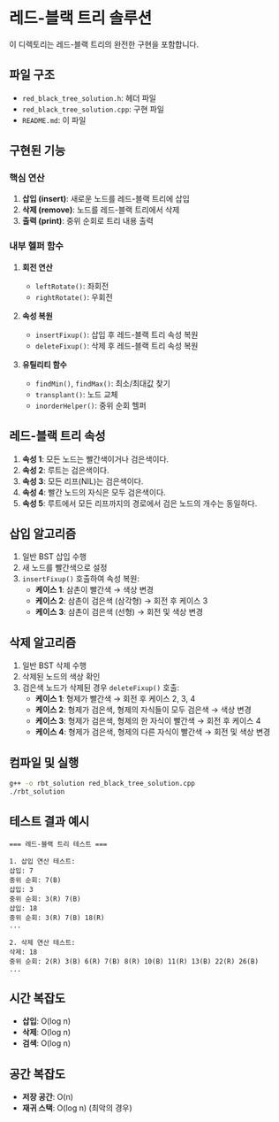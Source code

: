 # 레드-블랙 트리 솔루션

이 디렉토리는 레드-블랙 트리의 완전한 구현을 포함합니다.

## 파일 구조

- `red_black_tree_solution.h`: 헤더 파일
- `red_black_tree_solution.cpp`: 구현 파일
- `README.md`: 이 파일

## 구현된 기능

### 핵심 연산
1. **삽입 (insert)**: 새로운 노드를 레드-블랙 트리에 삽입
2. **삭제 (remove)**: 노드를 레드-블랙 트리에서 삭제
3. **출력 (print)**: 중위 순회로 트리 내용 출력

### 내부 헬퍼 함수
1. **회전 연산**
   - `leftRotate()`: 좌회전
   - `rightRotate()`: 우회전

2. **속성 복원**
   - `insertFixup()`: 삽입 후 레드-블랙 트리 속성 복원
   - `deleteFixup()`: 삭제 후 레드-블랙 트리 속성 복원

3. **유틸리티 함수**
   - `findMin()`, `findMax()`: 최소/최대값 찾기
   - `transplant()`: 노드 교체
   - `inorderHelper()`: 중위 순회 헬퍼

## 레드-블랙 트리 속성

1. **속성 1**: 모든 노드는 빨간색이거나 검은색이다.
2. **속성 2**: 루트는 검은색이다.
3. **속성 3**: 모든 리프(NIL)는 검은색이다.
4. **속성 4**: 빨간 노드의 자식은 모두 검은색이다.
5. **속성 5**: 루트에서 모든 리프까지의 경로에서 검은 노드의 개수는 동일하다.

## 삽입 알고리즘

1. 일반 BST 삽입 수행
2. 새 노드를 빨간색으로 설정
3. `insertFixup()` 호출하여 속성 복원:
   - **케이스 1**: 삼촌이 빨간색 → 색상 변경
   - **케이스 2**: 삼촌이 검은색 (삼각형) → 회전 후 케이스 3
   - **케이스 3**: 삼촌이 검은색 (선형) → 회전 및 색상 변경

## 삭제 알고리즘

1. 일반 BST 삭제 수행
2. 삭제된 노드의 색상 확인
3. 검은색 노드가 삭제된 경우 `deleteFixup()` 호출:
   - **케이스 1**: 형제가 빨간색 → 회전 후 케이스 2, 3, 4
   - **케이스 2**: 형제가 검은색, 형제의 자식들이 모두 검은색 → 색상 변경
   - **케이스 3**: 형제가 검은색, 형제의 한 자식이 빨간색 → 회전 후 케이스 4
   - **케이스 4**: 형제가 검은색, 형제의 다른 자식이 빨간색 → 회전 및 색상 변경

## 컴파일 및 실행

```bash
g++ -o rbt_solution red_black_tree_solution.cpp
./rbt_solution
```

## 테스트 결과 예시

```
=== 레드-블랙 트리 테스트 ===

1. 삽입 연산 테스트:
삽입: 7
중위 순회: 7(B) 
삽입: 3
중위 순회: 3(R) 7(B) 
삽입: 18
중위 순회: 3(R) 7(B) 18(R) 
...

2. 삭제 연산 테스트:
삭제: 18
중위 순회: 2(R) 3(B) 6(R) 7(B) 8(R) 10(B) 11(R) 13(B) 22(R) 26(B) 
...
```

## 시간 복잡도

- **삽입**: O(log n)
- **삭제**: O(log n)
- **검색**: O(log n)

## 공간 복잡도

- **저장 공간**: O(n)
- **재귀 스택**: O(log n) (최악의 경우) 